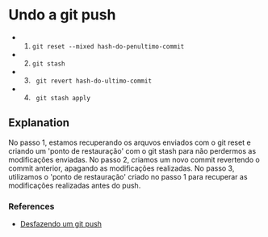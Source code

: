 # Undo a git push

* 1.  ``` git reset --mixed hash-do-penultimo-commit  ```
* 2. ``` git stash ```
* 3. ``` git revert hash-do-ultimo-commit```
* 4. ``` git stash apply```

## Explanation
>
No passo 1, estamos recuperando os arquvos enviados com o git reset e criando um 'ponto de restauração' com o git stash para não perdermos as modificações enviadas.
No passo 2, criamos um novo commit revertendo o commit anterior, apagando as modificações realizadas.
No passo 3, utilizamos o 'ponto de restauração' criado no passo 1 para recuperar as modificações realizadas antes do push.


### References

- [Desfazendo um git push](https://gist.github.com/davidalves1/f437586fa63665024f18f82dc97a83a1)
